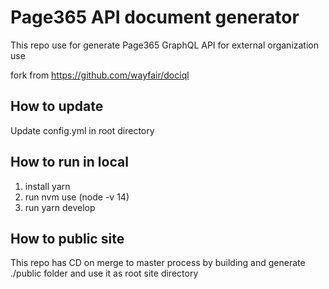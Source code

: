# Page365 API document generator
This repo use for generate Page365 GraphQL API for external organization use

fork from https://github.com/wayfair/dociql

## How to update
Update config.yml in root directory

## How to run in local
1. install yarn
2. run nvm use (node -v 14)
3. run yarn develop

## How to public site
This repo has CD on merge to master process by building and generate ./public folder and use it as root site directory
